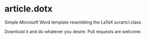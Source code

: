 # article.dotx
Simple Microsoft Word template resembling the LaTeX scrartcl class.

Download it and do whatever you desire. Pull requests are welcome.
